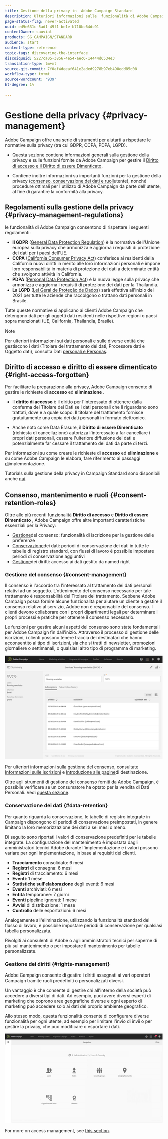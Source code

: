 ```yaml
---
title: Gestione della privacy in  Adobe Campaign Standard
description: Ulteriori informazioni sulle  funzionalità di Adobe Campaign Standard per gestire la privacy.
page-status-flag: never-activated
uuid: ed9e631c-5ad1-49f1-be1e-b710bc64dc91
contentOwner: sauviat
products: SG_CAMPAIGN/STANDARD
audience: start
content-type: reference
topic-tags: discovering-the-interface
discoiquuid: 5227ca05-3856-4e54-aec6-14444d6534e3
translation-type: tm+mt
source-git-commit: 7f0af4deeaf641e2aded9278b97eb498edd85d08
workflow-type: tm+mt
source-wordcount: '939'
ht-degree: 1%

---
```



# Gestione della privacy {#privacy-management}

 Adobe Campaign offre una serie di strumenti per aiutarti a rispettare le normative sulla privacy (tra cui GDPR, CCPA, PDPA, LGPD).

* Questa sezione contiene informazioni generali sulla gestione della privacy e sulle funzioni fornite da  Adobe Campaign per gestire il [Diritto di accesso e il Diritto di essere Dimenticato](#right-access-forgotten).

* Contiene inoltre informazioni su importanti funzioni per la gestione della privacy ([consenso, conservazione dei dati e ruoli](#consent-retention-roles)utente), nonché procedure ottimali per l&#39;utilizzo di  Adobe Campaign da parte dell&#39;utente, al fine di garantire la conformità alla privacy.

## Regolamenti sulla gestione della privacy {#privacy-management-regulations}

 le funzionalità di Adobe Campaign consentono di rispettare i seguenti regolamenti:

* **Il GDPR** ([General Data Protection Regulation](https://ec.europa.eu/info/law/law-topic/data-protection/reform/what-does-general-data-protection-regulation-gdpr-govern_en)) è la normativa dell&#39;Unione europea sulla privacy che armonizza e aggiorna i requisiti di protezione dei dati per i paesi dell&#39;UE.
* **CCPA** ([California Consumer Privacy Act](https://leginfo.legislature.ca.gov/faces/codes_displayText.xhtml?lawCode=CIV&amp;division=3.&amp;title=1.81.5.&amp;part=4.&amp;Chapter=&amp;article=)) conferisce ai residenti della California nuovi diritti in merito alle loro informazioni personali e impone loro responsabilità in materia di protezione dei dati a determinate entità che svolgono attività in California.
* **PDPA** ([Personal Data Protection Act](https://secureprivacy.ai/thailand-pdpa-summary-what-businesses-need-to-know/)) è la nuova legge sulla privacy che armonizza e aggiorna i requisiti di protezione dei dati per la Thailandia.
* **La LGPD** ([Lei Geral de Proteção de Dados](https://iapp.org/media/pdf/resource_center/Brazilian_General_Data_Protection_Law.pdf)) sarà effettiva all&#39;inizio del 2021 per tutte le aziende che raccolgono o trattano dati personali in Brasile.

Tutte queste normative si applicano ai clienti  Adobe Campaign che detengono dati per gli oggetti dati residenti nelle rispettive regioni o paesi sopra menzionati (UE, California, Thailandia, Brasile).

>[!NOTE]
>
>Per ulteriori informazioni sui dati personali e sulle diverse entità che gestiscono i dati (Titolare del trattamento dei dati, Processore dati e Oggetto dati), consulta Dati [personali e Personas](../../start/using/privacy.md#personal-data).

## Diritto di accesso e diritto di essere dimenticato {#right-access-forgotten}

Per facilitare la preparazione alla privacy,  Adobe Campaign consente di gestire le richieste di **accesso** ed **eliminazione** .

* Il **diritto di accesso** è il diritto per l&#39;interessato di ottenere dalla conferma del Titolare dei Dati se i dati personali che li riguardano sono trattati, dove e a quale scopo. Il titolare del trattamento fornisce gratuitamente una copia dei dati personali in formato elettronico.

* Anche noto come Data Erasure, il **Diritto di essere Dimenticato** (richiesta di cancellazione) autorizza l&#39;interessato a far cancellare i propri dati personali, cessare l&#39;ulteriore diffusione dei dati e potenzialmente far cessare il trattamento dei dati da parte di terzi.

Per informazioni su come creare le richieste di **accesso** ed **eliminazione** e su come  Adobe Campaign le elabora, fare riferimento ai passaggi [di](https://helpx.adobe.com/it/campaign/kb/acs-privacy.html)implementazione.

Tutorials sulla gestione della privacy in Campaign Standard sono disponibili anche [qui](https://experienceleague.adobe.com/docs/campaign-standard-learn/tutorials/privacy/privacy-overview.html?lang=en#privacy).

## Consenso, mantenimento e ruoli {#consent-retention-roles}

Oltre alle più recenti funzionalità **Diritto di accesso** e **Diritto di essere Dimenticato** ,  Adobe Campaign offre altre importanti caratteristiche essenziali per la Privacy:

* [Gestione](#consent-management)del consenso: funzionalità di iscrizione per la gestione delle preferenze
* [Conservazione](#data-retention)dei dati: periodi di conservazione dei dati in tutte le tabelle di registro standard, con flussi di lavoro è possibile impostare periodi di conservazione aggiuntivi
* [Gestione](#rights-management)dei diritti: accesso ai dati gestito da named right

### Gestione del consenso {#consent-management}

Il consenso è l&#39;accordo tra l&#39;interessato al trattamento dei dati personali relativi ad un soggetto. L&#39;ottenimento del consenso necessario per tale trattamento è responsabilità del Titolare del trattamento. Sebbene  Adobe Campaign possa fornire alcune funzionalità per aiutare un cliente a gestire il consenso relativo al servizio,  Adobe non è responsabile del consenso. I clienti devono collaborare con i propri dipartimenti legali per determinare i propri processi e pratiche per ottenere il consenso necessario.

Le funzioni per gestire alcuni aspetti del consenso sono state fondamentali per  Adobe Campaign fin dall&#39;inizio. Attraverso il processo di gestione delle iscrizioni, i clienti possono tenere traccia dei destinatari che hanno acconsentito al tipo di iscrizioni, sia che si tratti di newsletter, promozioni giornaliere o settimanali, o qualsiasi altro tipo di programma di marketing.

![](assets/privacy-consent-management.png)

Per ulteriori informazioni sulla gestione del consenso, consultate [Informazioni sulle iscrizioni](../../audiences/using/about-subscriptions.md) e [Introduzione alle pagine](../../channels/using/getting-started-with-landing-pages.md)di destinazione.

Oltre agli strumenti di gestione del consenso forniti da  Adobe Campaign, è possibile verificare se un consumatore ha optato per la vendita di Dati Personali. Vedi [questa sezione](https://helpx.adobe.com/it/campaign/kb/acs-privacy.html#ccpa).

### Conservazione dei dati {#data-retention}

Per quanto riguarda la conservazione, le tabelle di registro integrate in Campaign dispongono di periodi di conservazione preimpostati, in genere limitano la loro memorizzazione dei dati a sei mesi o meno.

Di seguito sono riportati i valori di conservazione predefiniti per le tabelle integrate. La configurazione del mantenimento è impostata dagli amministratori tecnici  Adobe durante l&#39;implementazione e i valori possono variare per ogni implementazione, in base ai requisiti dei clienti.

* **Tracciamento** consolidato: 6 mesi
* **Registri** di consegna: 6 mesi
* **Registri** di tracciamento: 6 mesi
* **Eventi**: 1 mese
* **Statistiche sull&#39;elaborazione** degli eventi: 6 mesi
* **Eventi** archiviati: 6 mesi
* **Entità** temporanee: 7 giorni
* **Eventi** pipeline ignorati: 1 mese
* **Avvisi** di distribuzione: 1 mese
* **Controllo** delle esportazioni: 6 mesi

Analogamente all&#39;eliminazione, utilizzando la funzionalità standard del flusso di lavoro, è possibile impostare periodi di conservazione per qualsiasi tabella personalizzata.

Rivolgiti ai consulenti di Adobe  o agli amministratori tecnici per saperne di più sul mantenimento o per impostare il mantenimento per tabelle personalizzate.

### Gestione dei diritti {#rights-management}

 Adobe Campaign consente di gestire i diritti assegnati ai vari operatori Campaign tramite ruoli predefiniti o personalizzati diversi.

Un vantaggio è che consente di gestire chi all&#39;interno della società può accedere a diversi tipi di dati. Ad esempio, puoi avere diversi esperti di marketing che coprono aree geografiche diverse e ogni esperto di marketing può accedere solo ai dati del proprio ambiente geografico.

Allo stesso modo, questa funzionalità consente di configurare diverse funzionalità per ogni utente, ad esempio per limitare l&#39;invio di invii o per gestire la privacy, che può modificare o esportare i dati.

![](assets/privacy-user-management.png)

For more on access management, see [this section](../../administration/using/about-access-management.md).
